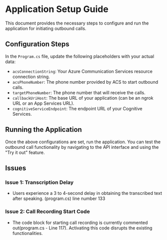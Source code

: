 # Application Setup Guide

This document provides the necessary steps to configure and run the application for initiating outbound calls.

## Configuration Steps

In the `Program.cs` file, update the following placeholders with your actual data:

- `acsConnectionString`: Your Azure Communication Services resource connection string.
- `acsPhoneNumber`: The phone number provided by ACS to start outbound calls.
- `targetPhoneNumber`: The phone number that will receive the calls.
- `callbackUriHost`: The base URL of your application (can be an ngrok URL or an App Services URL).
- `cognitiveServiceEndpoint`: The endpoint URL of your Cognitive Services.

## Running the Application

Once the above configurations are set, run the application. You can test the outbound call functionality by navigating to the API interface and using the "Try it out" feature.

## Issues

### Issue 1: Transcription Delay

- Users experience a 3 to 4-second delay in obtaining the transcribed text after speaking. (program.cs) line number 133

### Issue 2: Call Recording Start Code

- The code block for starting call recording is currently commented out(program.cs - Line 117). Activating this code disrupts the existing functionalities. 

